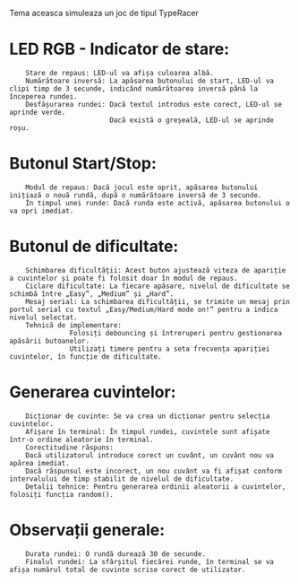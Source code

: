 Tema aceasca simuleaza un joc de tipul TypeRacer

  # LED RGB - Indicator de stare:
        Stare de repaus: LED-ul va afișa culoarea albă.
        Numărătoare inversă: La apăsarea butonului de start, LED-ul va clipi timp de 3 secunde, indicând numărătoarea inversă până la începerea rundei.
        Desfășurarea rundei: Dacă textul introdus este corect, LED-ul se aprinde verde.
                             Dacă există o greșeală, LED-ul se aprinde roșu.

  # Butonul Start/Stop:
        Modul de repaus: Dacă jocul este oprit, apăsarea butonului inițiază o nouă rundă, după o numărătoare inversă de 3 secunde.
        În timpul unei runde: Dacă runda este activă, apăsarea butonului o va opri imediat.

  # Butonul de dificultate:
        Schimbarea dificultății: Acest buton ajustează viteza de apariție a cuvintelor și poate fi folosit doar în modul de repaus.
        Ciclare dificultate: La fiecare apăsare, nivelul de dificultate se schimbă între „Easy”, „Medium” și „Hard”.
        Mesaj serial: La schimbarea dificultății, se trimite un mesaj prin portul serial cu textul „Easy/Medium/Hard mode on!” pentru a indica nivelul selectat.
        Tehnică de implementare:
                   Folosiți debouncing și întreruperi pentru gestionarea apăsării butoanelor.
                   Utilizați timere pentru a seta frecvența apariției cuvintelor, în funcție de dificultate.
  # Generarea cuvintelor:
        Dicționar de cuvinte: Se va crea un dicționar pentru selecția cuvintelor.
        Afișare în terminal: În timpul rundei, cuvintele sunt afișate într-o ordine aleatorie în terminal.
        Corectitudine răspuns:
        Dacă utilizatorul introduce corect un cuvânt, un cuvânt nou va apărea imediat.
        Dacă răspunsul este incorect, un nou cuvânt va fi afișat conform intervalului de timp stabilit de nivelul de dificultate.
        Detalii tehnice: Pentru generarea ordinii aleatorii a cuvintelor, folosiți funcția random().

  # Observații generale:
        Durata rundei: O rundă durează 30 de secunde.
        Finalul rundei: La sfârșitul fiecărei runde, în terminal se va afișa numărul total de cuvinte scrise corect de utilizator.
